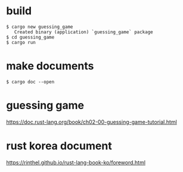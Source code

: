 
# build
```
$ cargo new guessing_game
   Created binary (application) `guessing_game` package
$ cd guessing_game
$ cargo run
```

# make documents
```
$ cargo doc --open
```

# guessing game
https://doc.rust-lang.org/book/ch02-00-guessing-game-tutorial.html


# rust korea document
https://rinthel.github.io/rust-lang-book-ko/foreword.html